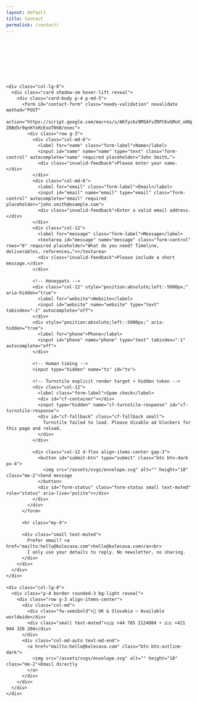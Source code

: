 ```yaml
---
layout: default
title: Contact
permalink: /contact/
---
```


<!-- Version 0.0.5b -->

<style>
  .reveal{opacity:0;transform:translateY(14px);transition:opacity .6s,transform .6s}
  .reveal.show{opacity:1;transform:none}
  .hover-lift{transition:transform .2s,box-shadow .2s}
  .hover-lift:hover{transform:translateY(-4px);box-shadow:0 .75rem 2rem rgba(0,0,0,.08)}
  .section-label{letter-spacing:.08em;text-transform:uppercase;font-size:.8rem;color:#6c757d}
  .form-status{min-height:1.5rem}
  /* Make the Turnstile area obvious */
  #cf-container{min-height:80px; display:flex; align-items:center}
  .cf-fallback{display:none; color:#b00020}
</style>

<div class="container mt-5 pt-5">
  <section class="row justify-content-center g-4">
    <div class="col-lg-8 reveal">
      <span class="section-label">Contact</span>
      <h1 class="display-6 mt-2">Let’s talk</h1>
      <p class="lead text-muted">Tell me a bit about your project. I’ll reply with next steps and a clear plan.</p>
    </div>

    <div class="col-lg-8">
      <div class="card shadow-sm hover-lift reveal">
        <div class="card-body p-4 p-md-5">
          <form id="contact-form" class="needs-validation" novalidate method="POST"
                action="https://script.google.com/macros/s/AKfycbz9M5AfvZRPCKvGMuV_o0OpL8evx4X9idf9bB9_XQ664Q-Z6BdSr9qnKYxHzExoT0kB/exec">
            <div class="row g-3">
              <div class="col-md-6">
                <label for="name" class="form-label">Name</label>
                <input id="name" name="name" type="text" class="form-control" autocomplete="name" required placeholder="John Smith…">
                <div class="invalid-feedback">Please enter your name.</div>
              </div>
              <div class="col-md-6">
                <label for="email" class="form-label">Email</label>
                <input id="email" name="email" type="email" class="form-control" autocomplete="email" required placeholder="john.smith@example.com">
                <div class="invalid-feedback">Enter a valid email address.</div>
              </div>
              <div class="col-12">
                <label for="message" class="form-label">Message</label>
                <textarea id="message" name="message" class="form-control" rows="6" required placeholder="What do you need? Timeline, deliverables, references…"></textarea>
                <div class="invalid-feedback">Please include a short message.</div>
              </div>

              <!-- Honeypots -->
              <div class="col-12" style="position:absolute;left:-5000px;" aria-hidden="true">
                <label for="website">Website</label>
                <input id="website" name="website" type="text" tabindex="-1" autocomplete="off">
              </div>
              <div style="position:absolute;left:-5000px;" aria-hidden="true">
                <label for="phone">Phone</label>
                <input id="phone" name="phone" type="text" tabindex="-1" autocomplete="off">
              </div>

              <!-- Human timing -->
              <input type="hidden" name="ts" id="ts">

              <!-- Turnstile explicit render target + hidden token -->
              <div class="col-12">
                <label class="form-label">Spam check</label>
                <div id="cf-container"></div>
                <input type="hidden" name="cf-turnstile-response" id="cf-turnstile-response">
                <div id="cf-fallback" class="cf-fallback small">
                  Turnstile failed to load. Please disable ad blockers for this page and reload.
                </div>
              </div>

              <div class="col-12 d-flex align-items-center gap-3">
                <button id="submit-btn" type="submit" class="btn btn-dark px-4">
                  <img src="/assets/svgs/envelope.svg" alt="" height="18" class="me-2">Send message
                </button>
                <div id="form-status" class="form-status small text-muted" role="status" aria-live="polite"></div>
              </div>
            </div>
          </form>

          <hr class="my-4">

          <div class="small text-muted">
            Prefer email? <a href="mailto:hello@kolecava.com">hello@kolecava.com</a><br>
            I only use your details to reply. No newsletter, no sharing.
          </div>
        </div>
      </div>
    </div>

    <div class="col-lg-8">
      <div class="p-4 border rounded-3 bg-light reveal">
        <div class="row g-3 align-items-center">
          <div class="col-md">
            <div class="fw-semibold">📍 UK & Slovakia — Available worldwide</div>
            <div class="small text-muted">🇬🇧 +44 785 2124084 • 🇸🇰 +421 944 326 204</div>
          </div>
          <div class="col-md-auto text-md-end">
            <a href="mailto:hello@kolecava.com" class="btn btn-outline-dark">
              <img src="/assets/svgs/envelope.svg" alt="" height="18" class="me-2">Email directly
            </a>
          </div>
        </div>
      </div>
    </div>

  </section>
</div>

<!-- Turnstile explicit render -->
<script>
  // Called by the Turnstile script when it loads
  window.cfOnload = function() {
    try {
      window.cfWidgetId = turnstile.render('#cf-container', {
        sitekey: '0x4AAAAAAByZts8eVW6pAHkB',     // your site key
        appearance: 'always',                     // force a visible widget
        theme: 'auto',
        callback: function(token) {
          document.getElementById('cf-turnstile-response').value = token;
          document.getElementById('cf-fallback').style.display = 'none';
        },
        'error-callback': function() {
          document.getElementById('cf-turnstile-response').value = '';
          document.getElementById('cf-fallback').style.display = 'block';
        },
        'expired-callback': function() {
          document.getElementById('cf-turnstile-response').value = '';
          // Ask Turnstile to refresh once expired
          try { turnstile.reset(window.cfWidgetId); } catch(_) {}
        }
      });
    } catch (e) {
      document.getElementById('cf-fallback').style.display = 'block';
    }
  };
</script>
<script src="https://challenges.cloudflare.com/turnstile/v0/api.js?onload=cfOnload&render=explicit" async defer></script>

<script>
  // Reveal on scroll
  (function() {
    const els = document.querySelectorAll('.reveal');
    if (!('IntersectionObserver' in window)) { els.forEach(el=>el.classList.add('show')); return; }
    const io = new IntersectionObserver((entries)=>entries.forEach(e=>{ if(e.isIntersecting){ e.target.classList.add('show'); io.unobserve(e.target);} }), {threshold:.15});
    els.forEach(el=>io.observe(el));
  })();

  // Minimal validation + set timestamp + require token
  (function () {
    const form = document.getElementById('contact-form');
    const statusEl = document.getElementById('form-status');
    const tsEl = document.getElementById('ts');
    const tokenEl = document.getElementById('cf-turnstile-response');

    // Set timestamp and refresh on first interaction
    function setTs(){ tsEl.value = Date.now().toString(); }
    setTs();
    ['focus','pointerdown','keydown','touchstart'].forEach(ev => {
      window.addEventListener(ev, function once(){ setTs(); window.removeEventListener(ev, once); }, { once:true });
    });

    form.addEventListener('submit', function (e) {
      if (!form.checkValidity()) {
        e.preventDefault(); e.stopPropagation();
        form.classList.add('was-validated');
        statusEl.textContent = 'Please fix the errors above.';
        return;
      }
      if (!tokenEl.value) {
        e.preventDefault(); e.stopPropagation();
        statusEl.textContent = 'Please complete the Turnstile check.';
        try { turnstile.reset(window.cfWidgetId); } catch(_) {}
        return;
      }
      // normal form POST → server verifies token and redirects to /thank-you/
    });
  })();
</script>